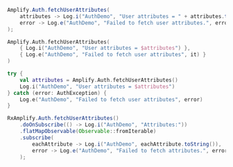 <amplify-block-switcher>
<amplify-block name="Java">

```java
Amplify.Auth.fetchUserAttributes(
    attributes -> Log.i("AuthDemo", "User attributes = " + attributes.toString()),
    error -> Log.e("AuthDemo", "Failed to fetch user attributes.", error)
);
```

</amplify-block>
<amplify-block name="Kotlin - Callbacks">

```kotlin
Amplify.Auth.fetchUserAttributes(
    { Log.i("AuthDemo", "User attributes = $attributes") },
    { Log.e("AuthDemo", "Failed to fetch user attributes", it) }
)
```

</amplify-block>
<amplify-block name="Kotlin - Coroutines (Beta)">

```kotlin
try {
    val attributes = Amplify.Auth.fetchUserAttributes()
    Log.i("AuthDemo", "User attributes = $attributes")
} catch (error: AuthException) {
    Log.e("AuthDemo", "Failed to fetch user attributes", error)
}
```

</amplify-block>
<amplify-block name="RxJava">

```java
RxAmplify.Auth.fetchUserAttributes()
    .doOnSubscribe(() -> Log.i("AuthDemo", "Attributes:"))
    .flatMapObservable(Observable::fromIterable)
    .subscribe(
        eachAttribute -> Log.i("AuthDemo", eachAttribute.toString()),
        error -> Log.e("AuthDemo", "Failed to fetch attributes.", error)
    );
```

</amplify-block>
</amplify-block-switcher>
